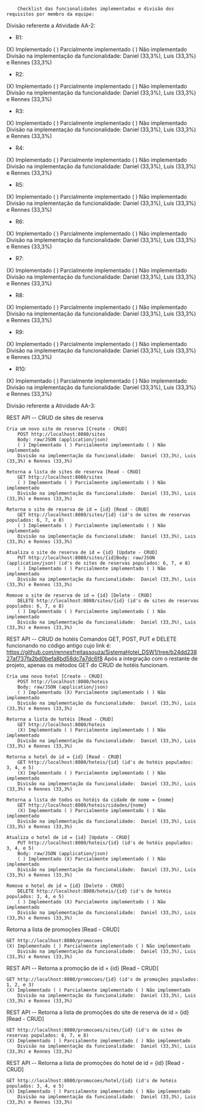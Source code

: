 		Checklist das funcionalidades implementadas e divisão dos requisitos por membro da equipe:

	
Divisão referente a Atividade AA-2:

- R1:

(X) Implementado ( ) Parcialmente implementado ( ) Não implementado
Divisão na implementação da funcionalidade: Daniel (33,3%), Luis (33,3%) e Rennes (33,3%)

- R2:

(X) Implementado ( ) Parcialmente implementado ( ) Não implementado
Divisão na implementação da funcionalidade: Daniel (33,3%), Luis (33,3%) e Rennes (33,3%)

- R3:

(X) Implementado ( ) Parcialmente implementado ( ) Não implementado
Divisão na implementação da funcionalidade: Daniel (33,3%), Luis (33,3%) e Rennes (33,3%)

- R4:

(X) Implementado ( ) Parcialmente implementado ( ) Não implementado
Divisão na implementação da funcionalidade: Daniel (33,3%), Luis (33,3%) e Rennes (33,3%)

- R5:

(X) Implementado ( ) Parcialmente implementado ( ) Não implementado 
Divisão na implementação da funcionalidade: Daniel (33,3%), Luis (33,3%) e Rennes (33,3%) 

- R6:

(X) Implementado ( ) Parcialmente implementado ( ) Não implementado
Divisão na implementação da funcionalidade: Daniel (33,3%), Luis (33,3%) e Rennes (33,3%)

- R7:

(X) Implementado ( ) Parcialmente implementado ( ) Não implementado
Divisão na implementação da funcionalidade: Daniel (33,3%), Luis (33,3%) e Rennes (33,3%)

- R8:

(X) Implementado ( ) Parcialmente implementado ( ) Não implementado
Divisão na implementação da funcionalidade: Daniel (33,3%), Luis (33,3%) e Rennes (33,3%)

- R9:

(X) Implementado ( ) Parcialmente implementado ( ) Não implementado
Divisão na implementação da funcionalidade: Daniel (33,3%), Luis (33,3%) e Rennes (33,3%)

- R10:

(X) Implementado ( ) Parcialmente implementado ( ) Não implementado
Divisão na implementação da funcionalidade: Daniel (33,3%), Luis (33,3%) e Rennes (33,3%)

Divisão referente a Atividade AA-3:

REST API -- CRUD de sites de reserva

	Cria um novo site de reserva [Create - CRUD]
		POST http://localhost:8080/sites
		Body: raw/JSON (application/json)
		( ) Implementado ( ) Parcialmente implementado ( ) Não implementado
		Divisão na implementação da funcionalidade:  Daniel (33,3%), Luis (33,3%) e Rennes (33,3%)

	Retorna a lista de sites de reserva [Read - CRUD]
		GET http://localhost:8080/sites
		( ) Implementado ( ) Parcialmente implementado ( ) Não implementado
		Divisão na implementação da funcionalidade:  Daniel (33,3%), Luis (33,3%) e Rennes (33,3%)
					
	Retorna o site de reserva de id = {id} [Read - CRUD]
		GET http://localhost:8080/sites/{id} (id's de sites de reservas populados: 6, 7, e 8)
		( ) Implementado ( ) Parcialmente implementado ( ) Não implementado
		Divisão na implementação da funcionalidade:  Daniel (33,3%), Luis (33,3%) e Rennes (33,3%)
		
	Atualiza o site de reserva de id = {id} [Update - CRUD]
		PUT http://localhost:8080/sites/{id}Body: raw/JSON (application/json) (id's de sites de reservas populados: 6, 7, e 8)
		( ) Implementado ( ) Parcialmente implementado ( ) Não implementado
		Divisão na implementação da funcionalidade:  Daniel (33,3%), Luis (33,3%) e Rennes (33,3%)
		
	Remove o site de reserva de id = {id} [Delete - CRUD]	
		DELETE http://localhost:8080/sites/{id} (id's de sites de reservas populados: 6, 7, e 8)
		( ) Implementado ( ) Parcialmente implementado ( ) Não implementado
		Divisão na implementação da funcionalidade:  Daniel (33,3%), Luis (33,3%) e Rennes (33,3%)

REST API -- CRUD de hotéis
Comandos GET, POST, PUT e DELETE funcionando no código antigo cujo link é: https://github.com/rennesfreitassouza/SistemaHotel_DSW1/tree/b24dd23827af737fa2bd0befa8bd58dc7a7dc6f8 
Após a integração com o restante de projeto, apenas os métodos GET do CRUD de hotéis funcionam.

	Cria uma novo hotel [Create - CRUD]
		POST http://localhost:8080/hoteis
		Body: raw/JSON (application/json)
		( ) Implementado (X) Parcialmente implementado ( ) Não implementado
		Divisão na implementação da funcionalidade:  Daniel (33,3%), Luis (33,3%) e Rennes (33,3%)

	Retorna a lista de hotéis [Read - CRUD]
		GET http://localhost:8080/hoteis
		(X) Implementado ( ) Parcialmente implementado ( ) Não implementado
		Divisão na implementação da funcionalidade:  Daniel (33,3%), Luis (33,3%) e Rennes (33,3%)
	
	Retorna o hotel de id = {id} [Read - CRUD]
		GET http://localhost:8080/hoteis/{id} (id's de hotéis populados: 3, 4, e 5)
		(X) Implementado ( ) Parcialmente implementado ( ) Não implementado
		Divisão na implementação da funcionalidade:  Daniel (33,3%), Luis (33,3%) e Rennes (33,3%)
		
	Retorna a lista de todos os hotéis da cidade de nome = {nome}
		GET http://localhost:8080/hoteis/cidades/{nome}
		(X) Implementado ( ) Parcialmente implementado ( ) Não implementado
		Divisão na implementação da funcionalidade:  Daniel (33,3%), Luis (33,3%) e Rennes (33,3%)

	Atualiza o hotel de id = {id} [Update - CRUD]
		PUT http://localhost:8080/hoteis/{id} (id's de hotéis populados: 3, 4, e 5)
		Body: raw/JSON (application/json)
		( ) Implementado (X) Parcialmente implementado ( ) Não implementado
		Divisão na implementação da funcionalidade:  Daniel (33,3%), Luis (33,3%) e Rennes (33,3%)

	Remove o hotel de id = {id} [Delete - CRUD]
		DELETE http://localhost:8080/hoteis/{id} (id's de hotéis populados: 3, 4, e 5)
		( ) Implementado (X) Parcialmente implementado ( ) Não implementado
		Divisão na implementação da funcionalidade:  Daniel (33,3%), Luis (33,3%) e Rennes (33,3%)

Retorna a lista de promoções [Read - CRUD]

	GET http://localhost:8080/promocoes
	(X) Implementado ( ) Parcialmente implementado ( ) Não implementado
		Divisão na implementação da funcionalidade:  Daniel (33,3%), Luis (33,3%) e Rennes (33,3%)

REST API -- Retorna a promoção de id = {id} [Read - CRUD]

	GET http://localhost:8080/promocoes/{id} (id's de promoções populados: 1, 2, e 3)
	(X) Implementado ( ) Parcialmente implementado ( ) Não implementado
		Divisão na implementação da funcionalidade:  Daniel (33,3%), Luis (33,3%) e Rennes (33,3%)

REST API -- Retorna a lista de promoções do site de reserva de id = {id} [Read - CRUD]
	
	GET http://localhost:8080/promocoes/sites/{id} (id's de sites de reservas populados: 6, 7, e 8)
	(X) Implementado ( ) Parcialmente implementado ( ) Não implementado
		Divisão na implementação da funcionalidade:  Daniel (33,3%), Luis (33,3%) e Rennes (33,3%)

REST API -- Retorna a lista de promoções do hotel de id = {id} [Read - CRUD]
	
	GET http://localhost:8080/promocoes/hotel/{id} (id's de hotéis populados: 3, 4, e 5)
	(X) Implementado ( ) Parcialmente implementado ( ) Não implementado
		Divisão na implementação da funcionalidade:  Daniel (33,3%), Luis (33,3%) e Rennes (33,3%)

